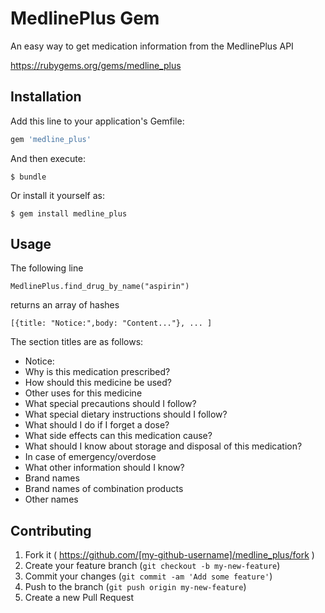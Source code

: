 # MedlinePlus Gem

An easy way to get medication information from the MedlinePlus API

https://rubygems.org/gems/medline_plus

## Installation

Add this line to your application's Gemfile:

```ruby
gem 'medline_plus'
```

And then execute:

    $ bundle

Or install it yourself as:

    $ gem install medline_plus

## Usage
The following line
```
MedlinePlus.find_drug_by_name("aspirin")
```
returns an array of hashes
```
[{title: "Notice:",body: "Content..."}, ... ]
```

The section titles are as follows:

- Notice:
- Why is this medication prescribed?
- How should this medicine be used?
- Other uses for this medicine
- What special precautions should I follow?
- What special dietary instructions should I follow?
- What should I do if I forget a dose?
- What side effects can this medication cause?
- What should I know about storage and disposal of this medication?
- In case of emergency/overdose
- What other information should I know?
- Brand names
- Brand names of combination products
- Other names

## Contributing

1. Fork it ( https://github.com/[my-github-username]/medline_plus/fork )
2. Create your feature branch (`git checkout -b my-new-feature`)
3. Commit your changes (`git commit -am 'Add some feature'`)
4. Push to the branch (`git push origin my-new-feature`)
5. Create a new Pull Request
